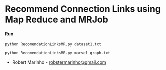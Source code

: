 # Recommend Connection Links using Map Reduce and MRJob



#### Run
```
python RecomendationLinksMR.py dataset1.txt
```

```
python RecomendationLinksMR.py marvel_graph.txt
```


- Robert Marinho - [robstermarinho@gmail.com](robstermarinho@gmail.com)